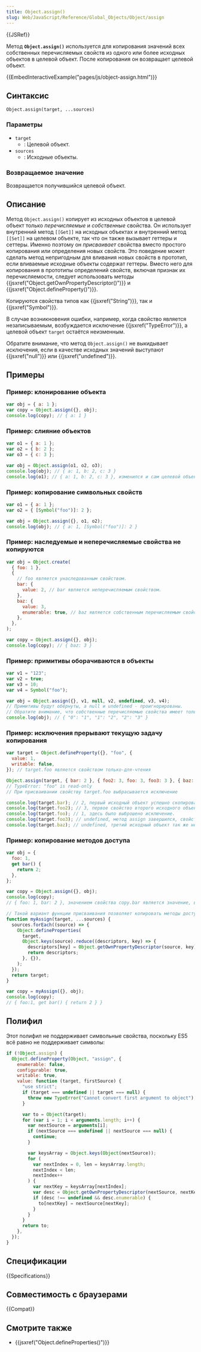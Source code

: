 ```yaml
---
title: Object.assign()
slug: Web/JavaScript/Reference/Global_Objects/Object/assign
---
```


{{JSRef}}

Метод **`Object.assign()`** используется для копирования значений всех собственных перечисляемых свойств из одного или более исходных объектов в целевой объект. После копирования он возвращает целевой объект.

{{EmbedInteractiveExample("pages/js/object-assign.html")}}

## Синтаксис

```
Object.assign(target, ...sources)
```

### Параметры

- `target`
  - : Целевой объект.
- `sources`
  - : Исходные объекты.

### Возвращаемое значение

Возвращается получившийся целевой объект.

## Описание

Метод `Object.assign()` копирует из исходных объектов в целевой объект только _перечисляемые_ и _собственные_ свойства. Он использует внутренний метод `[[Get]]` на исходных объектах и внутренний метод `[[Set]]` на целевом объекте, так что он также вызывает геттеры и сеттеры. Именно поэтому он _присваивает_ свойства вместо простого копирования или определения новых свойств. Это поведение может сделать метод непригодным для вливания новых свойств в прототип, если вливаемые исходные объекты содержат геттеры. Вместо него для копирования в прототипы определений свойств, включая признак их перечисляемости, следует использовать методы {{jsxref("Object.getOwnPropertyDescriptor()")}} и {{jsxref("Object.defineProperty()")}}.

Копируются свойства типов как {{jsxref("String")}}, так и {{jsxref("Symbol")}}.

В случае возникновения ошибки, например, когда свойство является незаписываемым, возбуждается исключение {{jsxref("TypeError")}}, а целевой объект `target` остаётся неизменным.

Обратите внимание, что метод `Object.assign()` не выкидывает исключения, если в качестве исходных значений выступают {{jsxref("null")}} или {{jsxref("undefined")}}.

## Примеры

### Пример: клонирование объекта

```js
var obj = { a: 1 };
var copy = Object.assign({}, obj);
console.log(copy); // { a: 1 }
```

### Пример: слияние объектов

```js
var o1 = { a: 1 };
var o2 = { b: 2 };
var o3 = { c: 3 };

var obj = Object.assign(o1, o2, o3);
console.log(obj); // { a: 1, b: 2, c: 3 }
console.log(o1); // { a: 1, b: 2, c: 3 }, изменился и сам целевой объект.
```

### Пример: копирование символьных свойств

```js
var o1 = { a: 1 };
var o2 = { [Symbol("foo")]: 2 };

var obj = Object.assign({}, o1, o2);
console.log(obj); // { a: 1, [Symbol("foo")]: 2 }
```

### Пример: наследуемые и неперечисляемые свойства не копируются

```js
var obj = Object.create(
  { foo: 1 },
  {
    // foo является унаследованным свойством.
    bar: {
      value: 2, // bar является неперечисляемым свойством.
    },
    baz: {
      value: 3,
      enumerable: true, // baz является собственным перечисляемым свойством.
    },
  },
);

var copy = Object.assign({}, obj);
console.log(copy); // { baz: 3 }
```

### Пример: примитивы оборачиваются в объекты

```js
var v1 = "123";
var v2 = true;
var v3 = 10;
var v4 = Symbol("foo");

var obj = Object.assign({}, v1, null, v2, undefined, v3, v4);
// Примитивы будут обёрнуты, а null и undefined - проигнорированы.
// Обратите внимание, что собственные перечисляемые свойства имеет только обёртка над строкой.
console.log(obj); // { "0": "1", "1": "2", "2": "3" }
```

### Пример: исключения прерывают текущую задачу копирования

```js
var target = Object.defineProperty({}, "foo", {
  value: 1,
  writable: false,
}); // target.foo является свойством только-для-чтения

Object.assign(target, { bar: 2 }, { foo2: 3, foo: 3, foo3: 3 }, { baz: 4 });
// TypeError: "foo" is read-only
// При присваивании свойству target.foo выбрасывается исключение

console.log(target.bar); // 2, первый исходный объект успешно скопировался.
console.log(target.foo2); // 3, первое свойство второго исходного объекта успешно скопировалось.
console.log(target.foo); // 1, здесь было выброшено исключение.
console.log(target.foo3); // undefined, метод assign завершился, свойство foo3 не скопировалось.
console.log(target.baz); // undefined, третий исходный объект так же не скопировался.
```

### Пример: копирование методов доступа

```js
var obj = {
  foo: 1,
  get bar() {
    return 2;
  },
};

var copy = Object.assign({}, obj);
console.log(copy);
// { foo: 1, bar: 2 }, значением свойства copy.bar является значение, возвращаемое геттером obj.bar.

// Такой вариант функции присваивания позволяет копировать методы доступа.
function myAssign(target, ...sources) {
  sources.forEach((source) => {
    Object.defineProperties(
      target,
      Object.keys(source).reduce((descriptors, key) => {
        descriptors[key] = Object.getOwnPropertyDescriptor(source, key);
        return descriptors;
      }, {}),
    );
  });
  return target;
}

var copy = myAssign({}, obj);
console.log(copy);
// { foo:1, get bar() { return 2 } }
```

## Полифил

Этот полифил не поддерживает символьные свойства, поскольку ES5 всё равно не поддерживает символы:

```js
if (!Object.assign) {
  Object.defineProperty(Object, "assign", {
    enumerable: false,
    configurable: true,
    writable: true,
    value: function (target, firstSource) {
      "use strict";
      if (target === undefined || target === null) {
        throw new TypeError("Cannot convert first argument to object");
      }

      var to = Object(target);
      for (var i = 1; i < arguments.length; i++) {
        var nextSource = arguments[i];
        if (nextSource === undefined || nextSource === null) {
          continue;
        }

        var keysArray = Object.keys(Object(nextSource));
        for (
          var nextIndex = 0, len = keysArray.length;
          nextIndex < len;
          nextIndex++
        ) {
          var nextKey = keysArray[nextIndex];
          var desc = Object.getOwnPropertyDescriptor(nextSource, nextKey);
          if (desc !== undefined && desc.enumerable) {
            to[nextKey] = nextSource[nextKey];
          }
        }
      }
      return to;
    },
  });
}
```

## Спецификации

{{Specifications}}

## Совместимость с браузерами

{{Compat}}

## Смотрите также

- {{jsxref("Object.defineProperties()")}}
